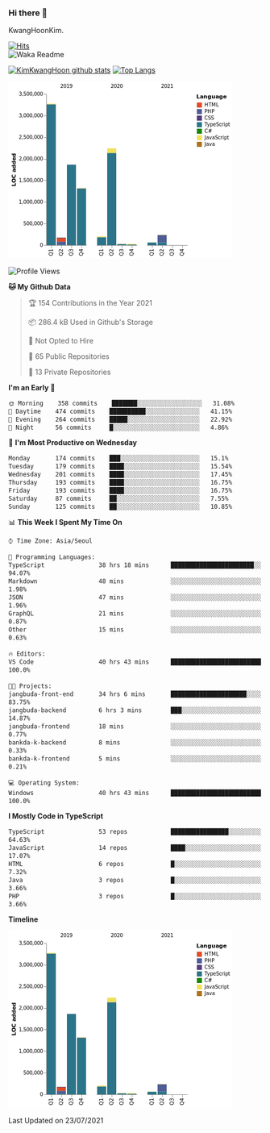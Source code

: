 ### Hi there 👋

KwangHoonKim.

[![Hits](https://hits.seeyoufarm.com/api/count/incr/badge.svg?url=https%3A%2F%2Fgithub.com%2Frhkdgns95)](https://hits.seeyoufarm.com)  
![Waka Readme](https://github.com/rhkdgns95/rhkdgns95/workflows/Waka%20Readme/badge.svg)

[![KimKwangHoon github stats](https://github-readme-stats.vercel.app/api?username=rhkdgns95&show_icons=true)](https://github.com/rhkdgns95/github-readme-stats)   [![Top Langs](https://github-readme-stats.vercel.app/api/top-langs/?username=rhkdgns95&layout=compact)](https://github.com/rhkdgns95/github-readme-stats)   


![Chart not found](https://raw.githubusercontent.com/rhkdgns95/rhkdgns95/master/charts/bar_graph.png) 



<!--START_SECTION:waka-->
![Profile Views](http://img.shields.io/badge/Profile%20Views-2-blue)

**🐱 My Github Data** 

> 🏆 154 Contributions in the Year 2021
 > 
> 📦 286.4 kB Used in Github's Storage 
 > 
> 🚫 Not Opted to Hire
 > 
> 📜 65 Public Repositories 
 > 
> 🔑 13 Private Repositories  
 > 
**I'm an Early 🐤** 

```text
🌞 Morning    358 commits    ███████░░░░░░░░░░░░░░░░░░   31.08% 
🌆 Daytime    474 commits    ██████████░░░░░░░░░░░░░░░   41.15% 
🌃 Evening    264 commits    █████░░░░░░░░░░░░░░░░░░░░   22.92% 
🌙 Night      56 commits     █░░░░░░░░░░░░░░░░░░░░░░░░   4.86%

```
📅 **I'm Most Productive on Wednesday** 

```text
Monday       174 commits    ███░░░░░░░░░░░░░░░░░░░░░░   15.1% 
Tuesday      179 commits    ████░░░░░░░░░░░░░░░░░░░░░   15.54% 
Wednesday    201 commits    ████░░░░░░░░░░░░░░░░░░░░░   17.45% 
Thursday     193 commits    ████░░░░░░░░░░░░░░░░░░░░░   16.75% 
Friday       193 commits    ████░░░░░░░░░░░░░░░░░░░░░   16.75% 
Saturday     87 commits     ██░░░░░░░░░░░░░░░░░░░░░░░   7.55% 
Sunday       125 commits    ██░░░░░░░░░░░░░░░░░░░░░░░   10.85%

```


📊 **This Week I Spent My Time On** 

```text
⌚︎ Time Zone: Asia/Seoul

💬 Programming Languages: 
TypeScript               38 hrs 18 mins      ███████████████████████░░   94.07% 
Markdown                 48 mins             ░░░░░░░░░░░░░░░░░░░░░░░░░   1.98% 
JSON                     47 mins             ░░░░░░░░░░░░░░░░░░░░░░░░░   1.96% 
GraphQL                  21 mins             ░░░░░░░░░░░░░░░░░░░░░░░░░   0.87% 
Other                    15 mins             ░░░░░░░░░░░░░░░░░░░░░░░░░   0.63%

🔥 Editors: 
VS Code                  40 hrs 43 mins      █████████████████████████   100.0%

🐱‍💻 Projects: 
jangbuda-front-end       34 hrs 6 mins       █████████████████████░░░░   83.75% 
jangbuda-backend         6 hrs 3 mins        ███░░░░░░░░░░░░░░░░░░░░░░   14.87% 
jangbuda-frontend        18 mins             ░░░░░░░░░░░░░░░░░░░░░░░░░   0.77% 
bankda-k-backend         8 mins              ░░░░░░░░░░░░░░░░░░░░░░░░░   0.33% 
bankda-k-frontend        5 mins              ░░░░░░░░░░░░░░░░░░░░░░░░░   0.21%

💻 Operating System: 
Windows                  40 hrs 43 mins      █████████████████████████   100.0%

```

**I Mostly Code in TypeScript** 

```text
TypeScript               53 repos            ████████████████░░░░░░░░░   64.63% 
JavaScript               14 repos            ████░░░░░░░░░░░░░░░░░░░░░   17.07% 
HTML                     6 repos             █░░░░░░░░░░░░░░░░░░░░░░░░   7.32% 
Java                     3 repos             █░░░░░░░░░░░░░░░░░░░░░░░░   3.66% 
PHP                      3 repos             █░░░░░░░░░░░░░░░░░░░░░░░░   3.66%

```


**Timeline**

![Chart not found](https://raw.githubusercontent.com/rhkdgns95/rhkdgns95/master/charts/bar_graph.png) 


 Last Updated on 23/07/2021
<!--END_SECTION:waka-->
